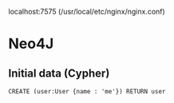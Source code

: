 localhost:7575 (/usr/local/etc/nginx/nginx.conf)

# Neo4J
## Initial data (Cypher)
```CREATE (user:User {name : 'me'}) RETURN user```
